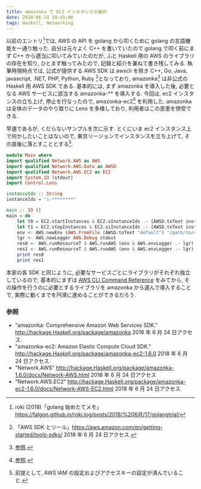 ```yaml
---
title: amazonka で EC2 インスタンスの操作
date: 2018-06-24 10:45:00
tags: Haskell, Networking
---
```


以前のエントリ[^1]では, AWS の API を golang から叩くために golang の言語機能を一通り触った.
自分は元々よく C++ を書いていたので golang で叩く前にまず C++ から適当に叩いてみていたのだが,
ふと Haskell 用の AWS のライブラリの存在を知り, ひとまず触ってみたので, 記録と紹介を兼ねて書き残してみる.
執筆時現時点では, 公式が提供する AWS SDK は awscli を除き
C++, Go, Java, javascript, .NET, PHP, Python, Ruby [^2]となっており, 
amazonka[^3] は非公式の Haskell 用 AWS SDK である.
基本的には, まず amazonka を導入した後, 必要となる AWS サービスに該当する amazonka-\*\* を導入する. 今回は, ec2 インスタンスの立ち上げ, 停止を行なったので, amazonka-ec2[^4] を利用した.
amazonka は全体のデータのやり取りに Lens を多様しており, 利用者はこの恩恵を傍受できる.

早速であるが, くだらないサンプルを次に示す.
とくにいま ec2 インスタンス上で何かしたいことはないので, 
東京リージョンでインスタンスを立ち上げて, その直後に落とすこととする[^5]. 

```Haskell
module Main where
import qualified Network.AWS as AWS
import qualified Network.AWS.Data as AWSD
import qualified Network.AWS.EC2 as EC2
import System.IO (stdout)
import Control.Lens

instanceIds :: String
instanceIds = "i-********"

main :: IO ()
main = do
    let t0 = EC2.startInstances & EC2.sInstanceIds .~ [AWSD.toText instanceIds]
    let t1 = EC2.stopInstances & EC2.siInstanceIds .~ [AWSD.toText instanceIds]
    env <- AWS.newEnv (AWS.FromFile (AWSD.toText "default") "/path/to/credentials")
    lgr <- AWS.newLogger AWS.Debug stdout
    res0 <- AWS.runResourceT $ AWS.runAWS (env & AWS.envLogger .~ lgr) $ AWS.within AWS.Tokyo $ AWS.send t0
    res1 <- AWS.runResourceT $ AWS.runAWS (env & AWS.envLogger .~ lgr) $ AWS.within AWS.Tokyo $ AWS.send t1
    print res0
    print res1
```

本家の各 SDK と同じように, 必要なサービスごとにライブラリがそれぞれ独立しているので,
基本的にまずは [AWS CLI Command Reference](https://docs.aws.amazon.com/ja_jp/cli/latest/index.html) をみてから, その操作を行うのに必要とするライブラリを amazonka から選んで導入することで, 実際に動くまでを円滑に進めることができるだろう.

### 参照
* <a name="ref1">"amazonka: Comprehensive Amazon Web Services SDK."</a> <http://hackage.Haskell.org/package/amazonka> 2018 年 6 月 24 日アクセス.
* <a name="ref2">"amazonka-ec2: Amazon Elastic Compute Cloud SDK."</a> <http://hackage.Haskell.org/package/amazonka-ec2-1.6.0> 2018 年 6 月 24 日アクセス.
* "Network.AWS" <http://hackage.Haskell.org/package/amazonka-1.6.0/docs/Network-AWS.html> 2018 年 6 月 24 日アクセス
* "Network.AWS.EC2" <http://hackage.Haskell.org/package/amazonka-ec2-1.6.0/docs/Network-AWS-EC2.html> 2018 年 6 月 24 日アクセス

[^1]: roki (2018)「golang 始めたてメモ」<https://falgon.github.io/roki.log/posts/2018/%206月/17/golangtrial/>
[^2]: 「AWS SDK とツール」<https://aws.amazon.com/en/getting-started/tools-sdks/> 2018 年 6 月 24 日アクセス.
[^3]: [参照](#ref1).
[^4]: [参照](#ref2).
[^5]: 前提として, AWS IAM の設定およびアクセスキーの設定が済んでいること.
